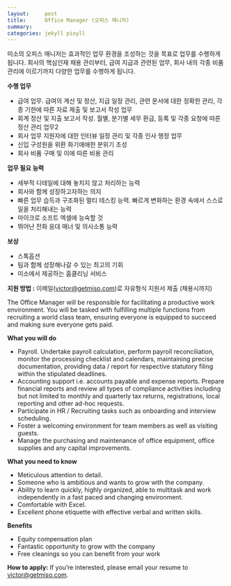 ```yaml
---
layout:     post
title:      Office Manager (오피스 메니저)
summary:    
categories: jekyll pixyll
---
```


미소의 오피스 매니저는 효과적인 업무 환경을 조성하는 것을 목표로 업무를 수행하게 됩니다. 회사의 핵심인재 채용 관리부터, 급여 지급과 관련된 업무, 회사 내의 각종 비품 관리에 이르기까지 다양한 업무를 수행하게 됩니다.

<strong>수행 업무</strong>

<ul>
	<li>급여 업무. 급여의 계산 및 정산, 지급 일정 관리, 관련 문서에 대한 정확한 관리, 각종 기한에 따른 자료 제출 및 보고서 작성 업무</li>
	<li>회계 정산 및 지출 보고서 작성. 월별, 분기별 세무 환급, 등록 및 각종 요청에 따른 정산 관리 업무2</li>
	<li>회사 업무 지원자에 대한 인터뷰 일정 관리 및 각종 인사 행정 업무</li>
	<li>신입 구성원을 위환 화기애애한 분위기 조성</li>
	<li>회사 비품 구매 및 이에 따른 비용 관리</li>
</ul>

<strong>업무 필요 능력</strong>
<ul>
	<li>세부적 디테일에 대해 놓치지 않고 처리하는 능력</li>
	<li>회사와 함께 성장하고자하는 의지</li>
	<li>빠른 업무 습득과 구조화된 멀티 테스킹 능력. 빠르게 변화하는 환경 속에서 스스로 일을 처리해내는 능력</li>
	<li>마이크로 소프트 엑셀에 능숙할 것</li>
	<li>뛰어난 전화 응대 매너 및 의사소통 능력</li>
</ul>

<strong>보상</strong>
<ul>
	<li>스톡옵션</li>
	<li>팀과 함께 성장해나갈 수 있는 최고의 기회</li>
	<li>미소에서 제공하는 홈클리닝 서비스</li>
</ul>

<strong>지원 방법 :</strong> 이메일(<a href="mailto:victor@getmiso.com">victor@getmiso.com</a>)로 자유형식 지원서 제출 (채용시까지)

The Office Manager will be responsible for facilitating a productive work environment. You will be tasked with fulfilling multiple functions from recruiting a world class team, ensuring everyone is equipped to succeed and making sure everyone gets paid.

<strong>What you will do</strong>

<ul>
	<li>Payroll. Undertake payroll calculation, perform payroll reconciliation, monitor the processing checklist and calendars, maintaining precise documentation, providing data / report for respective statutory filing within the stipulated deadlines.</li>
	<li>Accounting support i.e. accounts payable and expense reports. Prepare financial reports and review all types of compliance activities including but not limited to monthly and quarterly tax returns, registrations, local reporting and other ad-hoc requests.</li>
	<li>Participate in HR / Recruiting tasks such as onboarding and interview scheduling.</li>
	<li>Foster a welcoming environment for team members as well as visiting guests.</li>
	<li>Manage the purchasing and maintenance of office equipment, office supplies and any capital improvements.</li>
</ul>

<strong>What you need to know</strong>
<ul>
	<li>Meticulous attention to detail.</li>
	<li>Someone who is ambitious and wants to grow with the company.</li>
	<li>Ability to learn quickly, highly organized, able to multitask and work independently in a fast paced and changing environment.</li>
	<li>Comfortable with Excel.</li>
	<li>Excellent phone etiquette with effective verbal and written skills.</li>
</ul>

<strong>Benefits</strong>
<ul>
	<li>Equity compensation plan</li>
	<li>Fantastic opportunity to grow with the company</li>
	<li>Free cleanings so you can benefit from your work</li>
</ul>

<strong>How to apply:</strong> If you’re interested, please email your resume to <a href="mailto:victor@getmiso.com">victor@getmiso.com</a>.